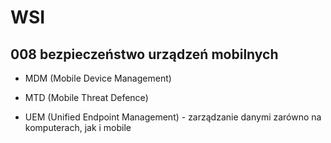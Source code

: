 # WSI

## 008 bezpieczeństwo urządzeń mobilnych

- MDM (Mobile Device Management)
- MTD (Mobile Threat Defence)

- UEM (Unified Endpoint Management) - zarządzanie danymi zarówno na komputerach, jak i mobile
